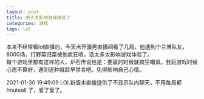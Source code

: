 ```yaml
---
layout: post
title: 喷子太影响游戏体验了
categories: 游戏
tags: lol
---
```

本来不经常看lol直播的，今天点开骚男直播间看了几局。他遇到个兰博队友，8000场，打野菜归菜被他疯狂喷。话太多太影响游戏体验了。  
每个游戏里都有这样的人，炉石传说也是：要赢的时候就疯狂嘲讽。我玩游戏时候心态不算好，遇到这种就趁早禁言吧。免得影响自己心情。

2021-01-30 19:49:09
LOL新版本直接提供了不显示队内聊天，不用每局都 /muteall 了，爱了爱了。